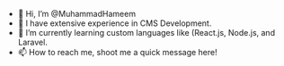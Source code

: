 - 👋 Hi, I’m @MuhammadHameem
- 👀 I have extensive experience in CMS Development.
- 🌱 I’m currently learning custom languages like (React.js, Node.js, and Laravel.
- 📫 How to reach me, shoot me a quick message here!

<!---
MuhammadHameem/MuhammadHameem is a ✨ special ✨ repository because its `README.md` (this file) appears on your GitHub profile.
You can click the Preview link to take a look at your changes.
--->
